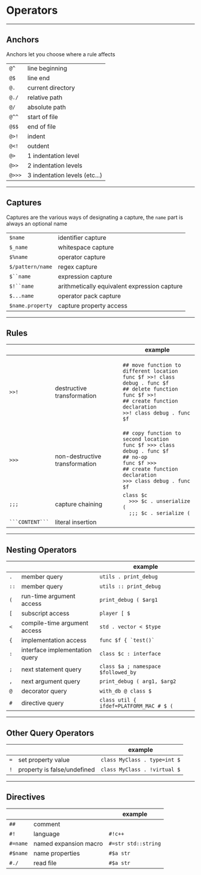
# Operators

--------------------------

## Anchors

Anchors let you choose where a rule affects

|        |                               |
| ------ | ----------------------------- |
| `@^`   | line beginning                |
| `@$`   | line end                      |
| `@.`   | current directory             |
| `@./`  | relative path                 |
| `@/`   | absolute path                 |
| `@^^`  | start of file                 |
| `@$$`  | end of file                   |
| `@>!`  | indent                        |
| `@<!`  | outdent                       |
| `@>`   | 1 indentation level           |
| `@>>`  | 2 indentation levels          |
| `@>>>` | 3 indentation levels (etc...) |


--------------------------

## Captures

Captures are the various ways of designating a capture, the `name` part is always an optional name

|                  |                                              |
| ---------------- | -------------------------------------------- |
| `$name`          | identifier capture                           |
| `$_name`         | whitespace capture                           |
| `$%name`         | operator capture                             |
| `$/pattern/name` | regex capture                                |
| ```$``name ```   | expression capture                           |
| ```$!``name ```  | arithmetically equivalent expression capture |
| `$...name`       | operator pack capture                        |
| `$name.property` | capture property access                      |

--------------------------

## Rules

|                   |                                | example                                                                                                                                                                                             |
| ----------------- | ------------------------------ | --------------------------------------------------------------------------------------------------------------------------------------------------------------------------------------------------- |
| `>>!`             | destructive transformation     | <p>`## move function to different location`<br/>`func $f >>! class debug . func $f`<br>`## delete function`<br>`func $f >>!`<br>`## create function declaration`<br>`>>! class debug . func $f`</p> |
| `>>>`             | non-destructive transformation | `## copy function to second location`<br>`func $f >>> class debug . func $f`<br>`## no-op`<br>`func $f >>>`<br>`## create function declaration`<br>`>>> class debug . func $f`                      |
| `;;;`             | capture chaining               | `class $c`<br>`  >>> $c . unserialize (`<br>`  ;;; $c . serialize (`                                                                                                                                |
| ` ```CONTENT``` ` | literal insertion              |                                                                                                                                                                                                     |


--------------------------

## Nesting Operators

|      |                                | example                                 |
| ---- | ------------------------------ | --------------------------------------- |
| `.`  | member query                   | `utils . print_debug`                   |
| `::` | member query                   | `utils :: print_debug`                  |
| `(`  | run-time argument access       | `print_debug ( $arg1`                   |
| `[`  | subscript access               | `player [ $ `                           |
| `<`  | compile-time argument access   | `std . vector < $type`                  |
| `{`  | implementation  access         | ``func $f { `test()` ``                 |
| `:`  | interface implementation query | `class $c : interface `                 |
| `;`  | next statement query           | `class $a ; namespace $followed_by`     |
| `,`  | next argument query            | `print_debug ( arg1, $arg2`             |
| `@`  | decorator query                | `with_db @ class $`                     |
| `#`  | directive query                | `class util { ifdef=PLATFORM_MAC # $ (` |

--------------------------

## Other Query Operators

|     |                             | example                      |
| --- | --------------------------- | ---------------------------- |
| `=` | set property value          | `class MyClass . type=int $` |
| `!` | property is false/undefined | `class MyClass . !virtual $` |

--------------------------

## Directives

|          |                       | example             |
| -------- | --------------------- | ------------------- |
| `##`     | comment               |                     |
| `#!`     | language              | `#!c++`             |
| `#=name` | named expansion macro | `#=str std::string` |
| `#$name` | name properties       | `#$a str`           |
| `#./`    | read file             | `#$a str`           |

